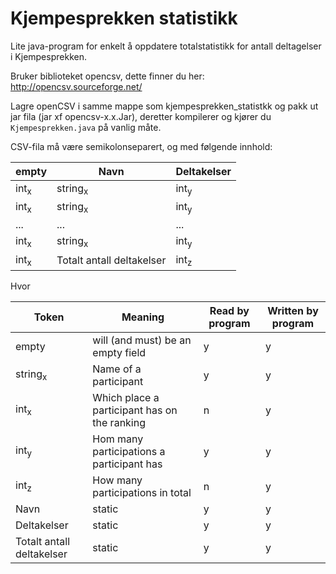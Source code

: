 # Kjempesprekken statistikk

Lite java-program for enkelt å oppdatere totalstatistikk for antall deltagelser i Kjempesprekken.

Bruker biblioteket opencsv, dette finner du her: http://opencsv.sourceforge.net/

Lagre openCSV i samme mappe som kjempesprekken_statistkk og pakk ut jar fila (jar xf opencsv-x.x.Jar), deretter kompilerer og kjører du `Kjempesprekken.java` på vanlig måte.

CSV-fila må være semikolonseparert, og med følgende innhold:


empty|Navn|Deltakelser
-----|--------------------|-----------------
int<sub>x</sub>|string<sub>x</sub>|int<sub>y</sub>
int<sub>x</sub>|string<sub>x</sub>|int<sub>y</sub>
...|...|...
int<sub>x</sub>|string<sub>x</sub>|int<sub>y</sub>
int<sub>x</sub>|Totalt antall deltakelser|int<sub>z</sub>

Hvor

Token|Meaning|Read by program|Written by program
-----|--------|---------------|------------------
empty|will (and must) be an empty field|y|y
string<sub>x</sub>|Name of a participant|y|y
int<sub>x</sub>|Which place a participant has on the ranking|n|y
int<sub>y</sub>|Hom many participations a participant has|y|y
int<sub>z</sub>|How many participations in total|n|y
Navn|static|y|y
Deltakelser|static|y|y
Totalt antall deltakelser|static|y|y
